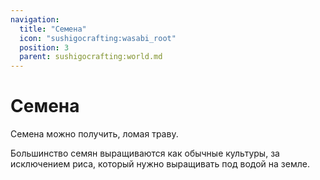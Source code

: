 ```yaml
---
navigation:
  title: "Семена"
  icon: "sushigocrafting:wasabi_root"
  position: 3
  parent: sushigocrafting:world.md
---
```


# Семена

Семена можно получить, ломая траву. 

Большинство семян выращиваются как обычные культуры, за исключением риса, который нужно выращивать под водой на земле.

